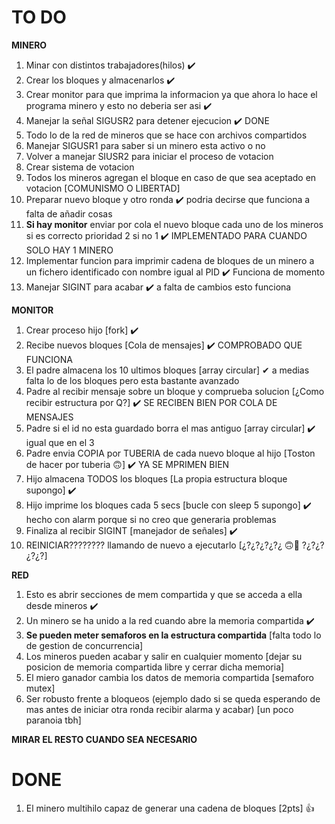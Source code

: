 # TO DO 

**MINERO** 
1.  Minar con distintos trabajadores(hilos)   ✔️
2.  Crear los bloques y almacenarlos  ✔️
3.  Crear monitor para que imprima la informacion ya que ahora lo hace el programa minero y esto no deberia ser asi ✔️
4.  Manejar la señal SIGUSR2 para detener ejecucion ✔️ DONE
5.  Todo lo de la red de mineros que se hace con archivos compartidos
6.  Manejar SIGUSR1 para saber si un minero esta activo o no
7.  Volver a manejar SIUSR2 para iniciar el proceso de votacion
8.  Crear sistema de votacion
9.  Todos los mineros agregan el bloque en caso de que sea aceptado en votacion [COMUNISMO O LIBERTAD]
10. Preparar nuevo bloque y otro ronda ✔️ podria decirse que funciona a falta de añadir cosas
11. **Si hay monitor**  enviar por cola el nuevo bloque cada uno de los mineros si es correcto prioridad 2 si no 1 ✔️ IMPLEMENTADO PARA CUANDO SOLO HAY 1 MINERO 
12. Implementar funcion para imprimir cadena de bloques de un minero a un fichero identificado con nombre igual al PID ✔️ Funciona de momento
13. Manejar SIGINT para acabar ✔️ a falta de cambios esto funciona 

**MONITOR**
1.  Crear proceso hijo  [fork] ✔️
2.  Recibe nuevos bloques   [Cola de mensajes] ✔️ COMPROBADO QUE FUNCIONA
3.  El padre almacena los 10 ultimos bloques [array circular] ✔ a medias falta lo de los bloques pero esta bastante avanzado
4.  Padre al recibir mensaje sobre un bloque y comprueba solucion  [¿Como recibir estructura por Q?] ✔️ SE RECIBEN BIEN POR COLA DE MENSAJES
5.  Padre si el id no esta guardado borra el mas antiguo    [array circular] ✔️ igual que en el 3
6.  Padre envia COPIA por TUBERIA de cada nuevo bloque al hijo [Toston de hacer por tuberia :upside_down_face:] ✔️ YA SE MPRIMEN BIEN 
7.  Hijo almacena TODOS los bloques         [La propia estructura bloque supongo] ✔️
8.  Hijo imprime los bloques cada 5 secs    [bucle con sleep 5 supongo] ✔️ hecho con alarm porque si no creo que generaria problemas
9.  Finaliza al recibir SIGINT  [manejador de señales] ✔️ 
10. REINICIAR???????? llamando de nuevo a ejecutarlo [¿?¿?¿?¿?¿ :upside_down_face::exploding_head: ?¿?¿?¿?¿?]
    
**RED**
1. Esto es abrir secciones de mem compartida y que se acceda a ella desde mineros ✔️
2. Un minero se ha unido a la red cuando abre la memoria compartida ✔️
3. **Se pueden meter semaforos en la estructura compartida** [falta todo lo de gestion de concurrencia]
4. Los mineros pueden acabar y salir en cualquier momento [dejar su posicion de memoria compartida libre y cerrar dicha memoria]
5. El miero ganador cambia los datos de memoria compartida [semaforo mutex] 
6. Ser robusto frente a bloqueos (ejemplo dado si se queda esperando de mas antes de iniciar otra ronda recibir alarma y acabar) [un poco paranoia tbh] 

**MIRAR EL RESTO CUANDO SEA NECESARIO**


# DONE

1.  El minero multihilo capaz de generar una cadena de bloques  [2pts] :+1:

